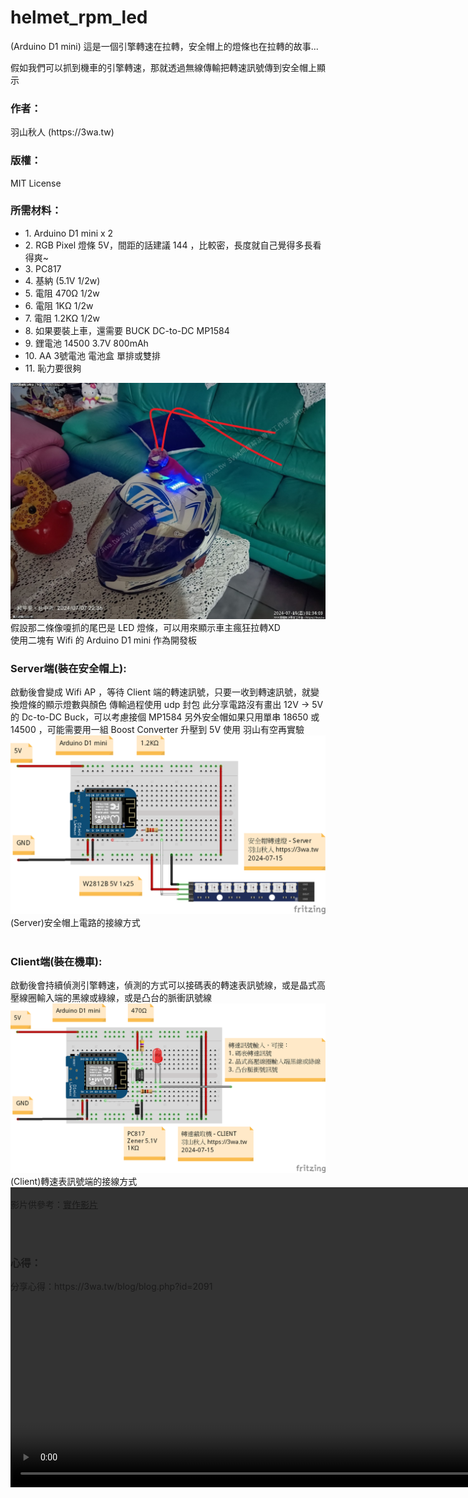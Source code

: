 # helmet_rpm_led
(Arduino D1 mini) 這是一個引擎轉速在拉轉，安全帽上的燈條也在拉轉的故事...

假如我們可以抓到機車的引擎轉速，那就透過無線傳輸把轉速訊號傳到安全帽上顯示

<h3>作者：</h3>
	羽山秋人 (https://3wa.tw)

<h3>版權：</h3>
	MIT License
	
<h3>所需材料：</h3>
<ul>
	<li>1. Arduino D1 mini x 2</li>
	<li>2. RGB Pixel 燈條 5V，間距的話建議 144 ，比較密，長度就自己覺得多長看得爽~</li>
    <li>3. PC817</li>
	<li>4. 基納 (5.1V 1/2w)</li>
	<li>5. 電阻 470Ω 1/2w</li>
	<li>6. 電阻 1KΩ 1/2w</li>
	<li>7. 電阻 1.2KΩ 1/2w</li>
	<li>8. 如果要裝上車，還需要 BUCK DC-to-DC MP1584</li>
    <li>9. 鋰電池 14500 3.7V 800mAh</li>
	<li>10. AA 3號電池 電池盒 單排或雙排</li>
	<li>11. 恥力要很夠</li>
</ul>

<img src="snapshot/helmet.png">
假設那二條像嗄抓的尾巴是 LED 燈條，可以用來顯示車主瘋狂拉轉XD

<br>
使用二塊有 Wifi 的 Arduino D1 mini 作為開發板

<h3>Server端(裝在安全帽上):</h3>
	啟動後會變成 Wifi AP ，等待 Client 端的轉速訊號，只要一收到轉速訊號，就變換燈條的顯示燈數與顏色
	傳輸過程使用 udp 封包
	此分享電路沒有畫出 12V -> 5V 的 Dc-to-DC Buck，可以考慮接個 MP1584 
	另外安全帽如果只用單串 18650 或 14500 ，可能需要用一組 Boost Converter 升壓到 5V 使用
	羽山有空再實驗

<br>
<img src="snapshot/server_helmet_display.png">
(Server)安全帽上電路的接線方式

<br>
<br>
<h3>Client端(裝在機車):</h3>
	啟動後會持續偵測引擎轉速，偵測的方式可以接碼表的轉速表訊號線，或是晶式高壓線圈輸入端的黑線或綠線，或是凸台的脈衝訊號線
<br>	
<img src="snapshot/client_engine_rpm_capture.png">
(Client)轉速表訊號端的接線方式

<br>
<video autoplay loop style="width:100%; height: auto; position:absolute; z-index: -1;">
  <source src="snapshot/helmet_rpm_led.mp4" type="video/mp4" />  
  <img src="snapshot/helmet_rpm_led.png">
</video>
<br>
影片供參考：<a target="_blank" href="https://github.com/shadowjohn/helmet_rpm_led/blob/main/snapshot/helmet_rpm_led.mp4">實作影片</a>

<br><br>
<h3>心得：</h3>
	分享心得：https://3wa.tw/blog/blog.php?id=2091
<br>

